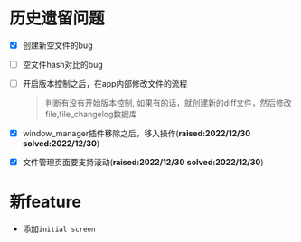 # 历史遗留问题

- [x] 创建新空文件的bug
- [ ] 空文件hash对比的bug
- [ ] 开启版本控制之后，在app内部修改文件的流程
    > 判断有没有开始版本控制, 如果有的话，就创建新的diff文件，然后修改file,file_changelog数据库
- [x] window_manager插件移除之后，移入操作(**raised:2022/12/30**  **solved:2022/12/30**)
- [x] 文件管理页面要支持滚动(**raised:2022/12/30** **solved:2022/12/30**)


# 新feature

* 添加`initial screen`